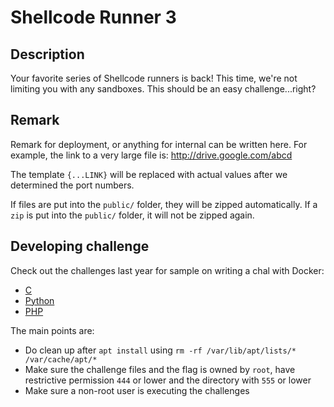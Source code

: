 Shellcode Runner 3
===

## Description
Your favorite series of Shellcode runners is back! 
This time, we're not limiting you with any sandboxes. This should be an easy challenge...right?






## Remark

Remark for deployment, or anything for internal can be written here. For example, the link to a very large file is: http://drive.google.com/abcd

The template `{...LINK}` will be replaced with actual values after we determined the port numbers.

If files are put into the `public/` folder, they will be zipped automatically. If a `zip` is put into the `public/` folder, it will not be zipped again.

## Developing challenge

Check out the challenges last year for sample on writing a chal with Docker:

- [C](https://github.com/samueltangz/hkcert-ctf-2021-internal/tree/master/59-easyheap)
- [Python](https://github.com/samueltangz/hkcert-ctf-2021-internal/tree/master/04-pyjail1)
- [PHP](https://github.com/samueltangz/hkcert-ctf-2021-internal/tree/master/70-jqplayground)


The main points are:

- Do clean up after `apt install` using `rm -rf /var/lib/apt/lists/* /var/cache/apt/*`
- Make sure the challenge files and the flag is owned by `root`, have restrictive permission `444` or lower and the directory with `555` or lower
- Make sure a non-root user is executing the challenges
